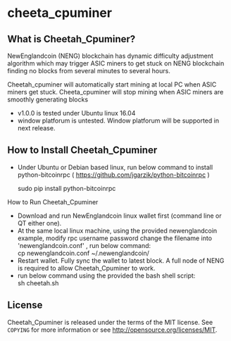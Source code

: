 cheeta_cpuminer
================================


What is Cheetah_Cpuminer?
----------------

NewEnglandcoin (NENG) blockchain has dynamic difficulty adjustment algorithm
which may trigger ASIC miners to get stuck on NENG blockchain finding no blocks
from several minutes to several hours.

Cheetah_cpuminer will automatically start mining at local PC when ASIC miners get stuck.
Cheeta_cpuminer will stop mining when ASIC miners are smoothly generating blocks 
 
 - v1.0.0 is tested under Ubuntu linux 16.04
 - window platforum is untested.  Window platforum will be supported in next release.

How to Install Cheetah_Cpuminer
----------------

 - Under Ubuntu or Debian based linux, run below command to install python-bitcoinrpc 
   ( https://github.com/jgarzik/python-bitcoinrpc )
   
     sudo pip install python-bitcoinrpc
   

How to Run Cheetah_Cpuminer
 - Download and run NewEnglandcoin linux wallet first (command line or QT either one). 
 - At the same local linux machine, using the provided newenglandcoin example, modify rpc username password change the filename 
 into 'newenglandcoin.conf' , run below command:  
            cp newenglandcoin.conf  ~/.newenglandcoin/ 
 -  Restart wallet.   Fully sync the wallet to latest block. A full node of NENG is required to allow Cheetah_Cpuminer to work.
 - run below command using the provided the bash shell script:  
            sh cheetah.sh
 

License
-------

Cheetah_Cpuminer is released under the terms of the MIT license. See `COPYING` for more
information or see http://opensource.org/licenses/MIT.


